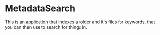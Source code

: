 # MetadataSearch

This is an application that indexes a folder and it's files for keywords, that you can then use to search for things in.
